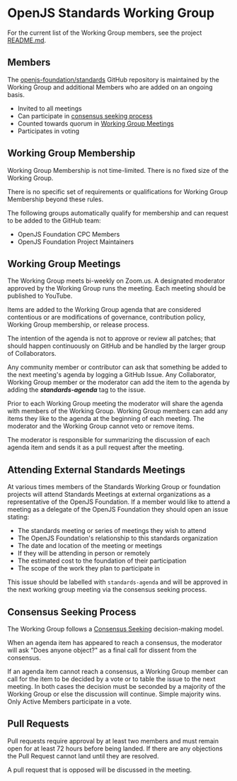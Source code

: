 # OpenJS Standards Working Group

<!-- yet to add -->
For the current list of the Working Group members, see the project [README.md](./README.md).

## Members

The [openjs-foundation/standards](https://github.com/openjs-foundation/standards) GitHub
repository is maintained by the Working Group and additional Members who are
added on an ongoing basis.

* Invited to all meetings
* Can participate in [consensus seeking process](#consensus-seeking-process)
* Counted towards quorum in [Working Group Meetings](#working-group-meetings)
* Participates in voting

## Working Group Membership

Working Group Membership is not time-limited. There is no fixed size of the Working Group.

There is no specific set of requirements or qualifications for Working Group Membership beyond these rules.

The following groups automatically qualify for membership and can request to be added to the GitHub team:

* OpenJS Foundation CPC Members
* OpenJS Foundation Project Maintainers

## Working Group Meetings

The Working Group meets bi-weekly on Zoom.us. A designated moderator
approved by the Working Group runs the meeting. Each meeting should be
published to YouTube.

Items are added to the Working Group agenda that are considered contentious or
are modifications of governance, contribution policy, Working Group membership,
or release process.

The intention of the agenda is not to approve or review all patches;
that should happen continuously on GitHub and be handled by the larger
group of Collaborators.

Any community member or contributor can ask that something be added to
the next meeting's agenda by logging a GitHub Issue. Any Collaborator,
Working Group member or the moderator can add the item to the agenda by adding
the ***standards-agenda*** tag to the issue.

Prior to each Working Group meeting the moderator will share the agenda with
members of the Working Group. Working Group members can add any items they like to the
agenda at the beginning of each meeting. The moderator and the Working Group
cannot veto or remove items.

The moderator is responsible for summarizing the discussion of each
agenda item and sends it as a pull request after the meeting.

## Attending External Standards Meetings

At various times members of the Standards Working Group or foundation projects will attend Standards Meetings
at external organizations as a representative of the OpenJS Foundation.
If a member would like to attend a meeting as a delegate of the OpenJS Foundation
they should open an issue stating:

* The standards meeting or series of meetings they wish to attend
* The OpenJS Foundation's relationship to this standards organization
* The date and location of the meeting or meetings
* If they will be attending in person or remotely
* The estimated cost to the foundation of their participation
* The scope of the work they plan to participate in

This issue should be labelled with `standards-agenda` and will be approved in the
next working group meeting via the consensus seeking process.

## Consensus Seeking Process

The Working Group follows a
[Consensus Seeking](http://en.wikipedia.org/wiki/Consensus-seeking_decision-making)
decision-making model.

When an agenda item has appeared to reach a consensus, the moderator
will ask "Does anyone object?" as a final call for dissent from the
consensus.

If an agenda item cannot reach a consensus, a Working Group member can call for
the item to be decided by a vote or to table the issue to the next
meeting. In both cases the decision must be seconded by a majority of the Working Group
or else the discussion will continue. Simple majority wins. Only Active
Members participate in a vote.

## Pull Requests

Pull requests require approval by at least two members and must remain open for at least 72 hours before being landed. If there are any objections the Pull Request cannot land until they are resolved.

A pull request that is opposed will be discussed in the meeting.
